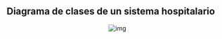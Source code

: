 <div align="justify">

## Diagrama de clases de un sistema hospitalario


<div align=center>

![img](sishosp.drawio.png)

</div>
</div>